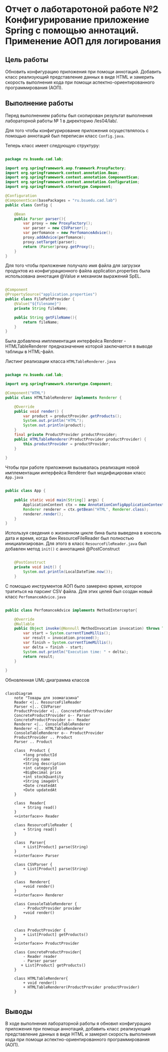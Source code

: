 # Отчет о лаботаротоной работе №2 Конфигурирование приложение Spring c помощью аннотаций. Применение AOП для логирования

## Цель работы
Обновить конфигурацию приложения при помощи аннотаций. Добавить класс реализующий представление данных в виде HTML 
и замерить скорость выполнения кода при помощи аспектно-ориентированного программирования (АОП).

## Выполнение работы
Перед выполнением работы был скопирован результат выполнения лабораторной работы № 1 в директорию /les04/lab/.

Для того чтобы конфигурирование приложения осуществлялось с помощью аннотаций был переписан класс ```Config.java```.

Теперь класс имеет следующую структуру:

```java

package ru.bsuedu.cad.lab;

import org.springframework.aop.framework.ProxyFactory;
import org.springframework.context.annotation.Bean;
import org.springframework.context.annotation.ComponentScan;
import org.springframework.context.annotation.Configuration;
import org.springframework.stereotype.Component;

@Configuration
@ComponentScan(basePackages = "ru.bsuedu.cad.lab")
public class Config {

    @Bean
    public Parser parser(){
        var proxy = new ProxyFactory();
        var parser = new CSVParser();
        var perfomance = new PerfomanceAdvice();
        proxy.addAdvice(perfomance);
        proxy.setTarget(parser);
        return (Parser)proxy.getProxy();
    }
}

 ```


Для того чтобы приложение получало имя файла для загрузки продуктов из конфигурационного файла application.properties была использована аннотация @Value и механизм выражений SpEL.

```java

@Component
@PropertySource("application.properties")
public class FilePathProvider {
    @Value("${filename}")
    private String fileName;

    public String getFileName(){
        return fileName;
    }
}

 ```

Была добавлена имплементация интерфейса Renderer - HTMLTableRenderer предназначение которой заключается в выводе таблицы в HTML-файл. 

Листинг реализации класса ```HTMLTableRenderer.java```

```java

package ru.bsuedu.cad.lab;

import org.springframework.stereotype.Component;

@Component("HTML")
public class HTMLTableRenderer implements Renderer {

    @Override
    public void render() {
        var product = productProvider.getProducts();
        System.out.println("HTML");
        System.out.println(product);
    }
    final private ProductProvider productProvider;
    public HTMLTableRenderer(ProductProvider productProvider) {
        this.productProvider = productProvider;
    }
    
}

 ```

Чтобы при работе приложения вызывалась реализация новой имплементации интерфейса Renderer был модифицирован класс ```App.java```

```java

public class App {
    
    public static void main(String[] args) {
        ApplicationContext ctx = new AnnotationConfigApplicationContext(Config.class);
        Renderer renderer = ctx.getBean("HTML", Renderer.class);
        renderer.render();
    }
}

```

Используя сведения о жизненном цикле бина была выведена в консоль дата и время, когда бин ResourceFileReader был полностью инициализирован.
Для этого в класс ```ResourceFileReader.java``` был добавлен метод ``` init() ``` с аннотацией @PostConstruct

```java

    @PostConstruct
    private void init() {
        System.out.println(LocalDateTime.now());
    }

```

С помощью инструментов AOП было замерено время, которое тратиться на парсинг CSV файла.
Для этих целей был создан новый класс ```PerfomanceAdvice.java```

```java

public class PerfomanceAdvice implements MethodInterceptor{

    @Override
    @Nullable
    public Object invoke(@Nonnull MethodInvocation invocation) throws Throwable {
        var start = System.currentTimeMillis();
        var result = invocation.proceed();
        var finish = System.currentTimeMillis();
        var delta = finish - start;
        System.out.println("Execution time: " + delta);
        return result;
    }
    
}

```

Обновленная UML-диаграмма классов

``` mermaid

classDiagram
    note "Товары для зоомагазина"
    Reader <|.. ResourceFileReader
    Parser <|.. CSVParser
    ProductProvider <|.. ConcreteProductProvider
    ConcreteProductProvider o-- Parser
    ConcreteProductProvider o-- Reader
    Renderer <|.. ConsoleTableRenderer
    Renderer <|.. HTMLTableRenderer
    ConsoleTableRenderer o-- ProductProvider
    ProductProvider .. Product
    Parser .. Product

    class  Product {
        +long productId
        +String name
        +String description
        +int categoryId
        +BigDecimal price
        +int stockQuantity
        +String imageUrl
        +Date createdAt
        +Date updatedAt
    }

    class  Reader{
        + String read()
    }
    <<interface>> Reader

    class ResourceFileReader {
        + String read()
    }

    class  Parser{
        + List[Product] parse(String)
    }
    <<interface>> Parser

    class CSVParser {
        + List[Product] parse(String)
    }

    class  Renderer{
        +void render()
    }
    <<interface>> Renderer

    class ConsoleTableRenderer {
        - ProductProvider provider
        +void render()
    }


    class ProductProvider {
        + List[Product] getProducts()
    }
    <<interface>> ProductProvider

    class ConcreteProductProvider{
        - Reader reader
        - Parser parser
       + List[Product] getProducts()
    }

    class HTMLTableRenderer{
        + void render()
        + HTMLTableRenderer(ProductProvider productProvider)
    }


```

## Выводы
В ходе выполнения лабораторной работы я обновил конфигурацию приложения при помощи аннотаций, добавить класс реализующий представление данных в виде HTML 
и замерил скорость выполнения кода при помощи аспектно-ориентированного программирования (АОП).